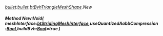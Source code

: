_[bullet](../../modules/bullet/bullet-module.md):[bullet](../../modules/bullet/bullet-module.md).[btBvhTriangleMeshShape](../../modules/bullet/bullet-btbvhtrianglemeshshape.md).New_
##### Method New:Void( meshInterface:[btStridingMeshInterface](../../modules/bullet/bullet-btstridingmeshinterface.md),useQuantizedAabbCompression:[Bool](../../modules/wonkey/wonkey-types-bool.md),buildBvh:[Bool](../../modules/wonkey/wonkey-types-bool.md)=true )
